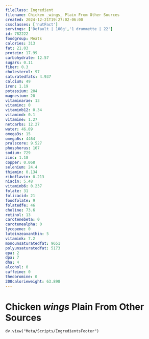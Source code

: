 ```yaml
---
fileClass: Ingredient
filename: Chicken _wings_ Plain From Other Sources
created: 2024-12-21T19:27:02-06:00
cssclasses: ['nutFact']
servings: ['Default | 100g','1 drummette | 22']
id: 782222
foodgroup: Meats
calories: 313
fat: 21.03
protein: 17.99
carbohydrate: 12.57
sugars: 0.11
fiber: 0.3
cholesterol: 97
saturatedfats: 4.937
calcium: 49
iron: 1.19
potassium: 204
magnesium: 20
vitaminarae: 13
vitaminc: 0
vitaminb12: 0.34
vitamind: 0.1
vitamine: 1.27
netcarbs: 12.27
water: 46.09
omega3s: 15
omega6s: 4464
pralscore: 9.527
phosphorus: 167
sodium: 729
zinc: 1.18
copper: 0.068
selenium: 24.4
thiamin: 0.134
riboflavin: 0.213
niacin: 5.48
vitaminb6: 0.237
folate: 31
folicacid: 21
foodfolate: 9
folatedfe: 46
choline: 73.6
retinol: 13
carotenebeta: 0
carotenealpha: 0
lycopene: 0
luteinzeaxanthin: 5
vitamink: 7.2
monounsaturatedfat: 9651
polyunsaturatedfat: 5173
epa: 2
dpa: 7
dha: 4
alcohol: 0
caffeine: 0
theobromine: 0
200calorieweight: 63.898
---
```


# Chicken _wings_ Plain From Other Sources

```dataviewjs
dv.view("Meta/Scripts/IngredientsFooter")
```